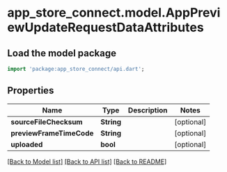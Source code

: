 # app_store_connect.model.AppPreviewUpdateRequestDataAttributes

## Load the model package
```dart
import 'package:app_store_connect/api.dart';
```

## Properties
Name | Type | Description | Notes
------------ | ------------- | ------------- | -------------
**sourceFileChecksum** | **String** |  | [optional] 
**previewFrameTimeCode** | **String** |  | [optional] 
**uploaded** | **bool** |  | [optional] 

[[Back to Model list]](../README.md#documentation-for-models) [[Back to API list]](../README.md#documentation-for-api-endpoints) [[Back to README]](../README.md)


